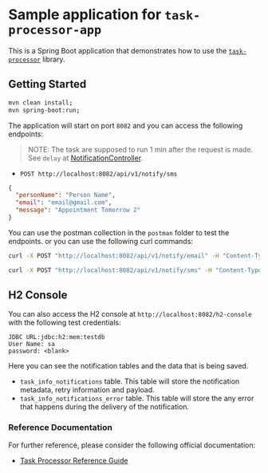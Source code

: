#  Sample application for `task-processor-app`

This is a Spring Boot application that demonstrates how to use the [`task-processor`](https://github.com/pcistudio/task-processor.git) library.


## Getting Started

```bash
mvn clean install;
mvn spring-boot:run;
```
The application will start on port `8082` and you can access the following endpoints:

> NOTE: The task are supposed to run 1 min after the request is made. See `delay` at [NotificationController](src/main/java/com/pcistudio/example/taskprocessor/notification/NotificationController.java).

- `POST http://localhost:8082/api/v1/notify/sms`

```json
{
  "personName": "Person Name",
  "email": "email@gmail.com",
  "message": "Appointment Tomorrow 2"
}
```
You can use the postman collection in the `postman` folder to test the endpoints.
or you can use the following curl commands:

```bash
curl -X POST "http://localhost:8082/api/v1/notify/email" -H "Content-Type: application/json" -d "{\"personName\":\"Person Name\",\"email\":\"email@gmail.com\",\"message\":\"Appointment Tomorrow 2\"}"

```

```bash
curl -X POST "http://localhost:8082/api/v1/notify/sms" -H "Content-Type: application/json" -d "{\"personName\":\"Person Name\",\"phone\":\"5876485654\",\"message\":\"Appointment Tomorrow 2\"}"

```

## H2 Console

You can also access the H2 console at `http://localhost:8082/h2-console` with the following test credentials:
```properties
JDBC URL:jdbc:h2:mem:testdb
User Name: sa
password: <blank>
```
Here you can see the notification tables and the data that is being saved.
* `task_info_notifications` table. This table will store the notification metadata, retry information and payload.
* `task_info_notifications_error` table. This table will store the any error that happens during the delivery of the notification.


### Reference Documentation
For further reference, please consider the following official documentation:

* [Task Processor Reference Guide](https://pcistudio.github.io/task-processor/)
